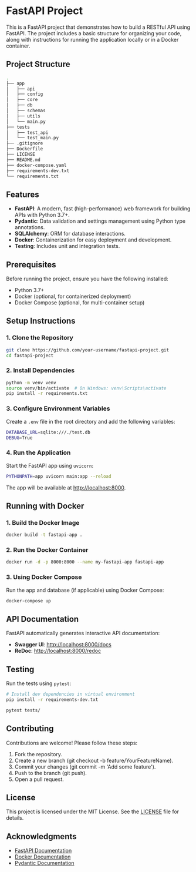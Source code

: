 # FastAPI Project

This is a FastAPI project that demonstrates how to build a RESTful API using FastAPI. The project includes a basic structure for organizing your code, along with instructions for running the application locally or in a Docker container.

## Project Structure

```bash
.
├── app
│   ├── api
│   ├── config
│   ├── core
│   ├── db
│   ├── schemas
│   ├── utils
│   └── main.py
├── tests
│   ├── test_api
│   └── test_main.py
├── .gitignore
├── Dockerfile
├── LICENSE
├── README.md
├── docker-compose.yaml
├── requirements-dev.txt
└── requirements.txt
```

## Features

- **FastAPI**: A modern, fast (high-performance) web framework for building APIs with Python 3.7+.
- **Pydantic**: Data validation and settings management using Python type annotations.
- **SQLAlchemy**: ORM for database interactions.
- **Docker**: Containerization for easy deployment and development.
- **Testing**: Includes unit and integration tests.

## Prerequisites

Before running the project, ensure you have the following installed:

- Python 3.7+
- Docker (optional, for containerized deployment)
- Docker Compose (optional, for multi-container setup)

## Setup Instructions

### 1. Clone the Repository

```bash
git clone https://github.com/your-username/fastapi-project.git
cd fastapi-project
```

### 2. Install Dependencies

```bash
python -m venv venv
source venv/bin/activate  # On Windows: venv\Scripts\activate
pip install -r requirements.txt
```

### 3. Configure Environment Variables

Create a `.env` file in the root directory and add the following variables:

```bash
DATABASE_URL=sqlite:///./test.db
DEBUG=True
```

### 4. Run the Application

Start the FastAPI app using `uvicorn`:

```bash
PYTHONPATH=app uvicorn main:app --reload
```

The app will be available at <http://localhost:8000>.

## Running with Docker

### 1. Build the Docker Image

```bash
docker build -t fastapi-app .
```

### 2. Run the Docker Container

```bash
docker run -d -p 8000:8000 --name my-fastapi-app fastapi-app
```

### 3. Using Docker Compose

Run the app and database (if applicable) using Docker Compose:

```bash
docker-compose up
```

## API Documentation

FastAPI automatically generates interactive API documentation:

- **Swagger UI**: <http://localhost:8000/docs>
- **ReDoc**: <http://localhost:8000/redoc>

## Testing

Run the tests using `pytest`:

```bash
# Install dev dependencies in virtual environment
pip install -r requirements-dev.txt

pytest tests/
```

## Contributing

Contributions are welcome! Please follow these steps:

1. Fork the repository.
2. Create a new branch (git checkout -b feature/YourFeatureName).
3. Commit your changes (git commit -m 'Add some feature').
4. Push to the branch (git push).
5. Open a pull request.

## License

This project is licensed under the MIT License. See the [LICENSE](./LICENSE) file for details.

## Acknowledgments

- [FastAPI Documentation](https://fastapi.tiangolo.com/)
- [Docker Documentation](https://docs.docker.com/)
- [Pydantic Documentation](https://docs.pydantic.dev/latest/)
